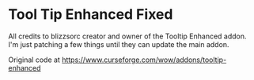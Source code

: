 # Tool Tip Enhanced Fixed

All credits to blizzsorc creator and owner of the Tooltip Enhanced addon. I'm just patching a few things until they can update the main addon.


Original code at https://www.curseforge.com/wow/addons/tooltip-enhanced
